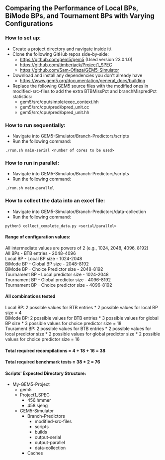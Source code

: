 ## Comparing the Performance of Local BPs, BiMode BPs, and Tournament BPs with Varying Configurations

### How to set up:

- Create a project directory and navigate inside it\
- Clone the following GitHub repos side-by-side:
  - https://github.com/gem5/gem5 (Used version 23.0.1.0)
  - https://github.com/timberjack/Project1_SPEC
  - https://github.com/Sam-Ofiaza/GEM5-Simulator
- Download and install any dependencies you don't already have
  - https://www.gem5.org/documentation/general_docs/building
- Replace the following GEM5 source files with the modified ones in modified-src-files to add the extra BTBMissPct and branchMispredPct statistics:
  - gem5/src/cpu/simple/exec_context.hh
  - gem5/src/cpu/pred/bpred_unit.cc
  - gem5/src/cpu/pred/bpred_unit.hh

### How to run sequentially:

- Navigate into GEM5-Simulator/Branch-Predictors/scripts
- Run the following command:

```console
./run.sh main-serial <number of cores to be used>
```

### How to run in parallel:

- Navigate into GEM5-Simulator/Branch-Predictors/scripts
- Run the following command:

```console
./run.sh main-parallel
```

### How to collect the data into an excel file:

- Navigate into GEM5-Simulator/Branch-Predictors/data-collection
- Run the following command:

```console
python3 collect_complete_data.py <serial/parallel>
```

#### Range of configuration values:

All intermediate values are powers of 2 (e.g., 1024, 2048, 4096, 8192)\
All BPs - BTB entries - 2048-4096\
Local BP - Local BP size - 1024-2048\
BiMode BP - Global BP size - 2048-8192\
BiMode BP - Choice Predictor size - 2048-8192\
Tournament BP - Local predictor size - 1024-2048\
Tournament BP - Global predictor size - 4096-8192\
Tournament BP - Choice predictor size - 4096-8192

#### All combinations tested

Local BP: 2 possible values for BTB entries \* 2 possible values for local BP size = 4\
BiMode BP: 2 possible values for BTB entries \* 3 possible values for global BP size \* 3 possible values for choice predictor size = 18\
Tourament BP: 2 possible values for BTB entries \* 2 possible values for local predictor size \* 2 possible values for global predictor size \* 2 possible values for choice predictor size = 16

#### Total required recompilations = 4 + 18 + 16 = 38

#### Total required benchmark tests = 38 \* 2 = 76

#### Scripts' Expected Directory Structure:

- My-GEM5-Project
  - gem5
  - Project1_SPEC
    - 456.hmmer
    - 458.sjeng
  - GEM5-Simulator
    - Branch-Predictors
      - modified-src-files
      - scripts
      - builds
      - output-serial
      - output-parallel
      - data-collection
    - Caches

